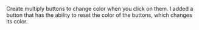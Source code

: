 Create multiply buttons to change color when you click on them.
I added a button that has the ability to reset the color of the buttons, which changes its color.


